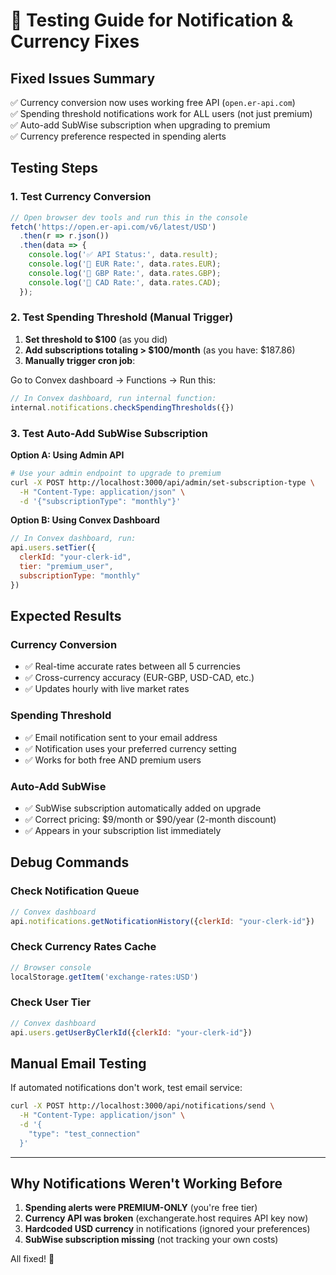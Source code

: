 # 🧪 Testing Guide for Notification & Currency Fixes

## **Fixed Issues Summary**
✅ Currency conversion now uses working free API (`open.er-api.com`)  
✅ Spending threshold notifications work for ALL users (not just premium)  
✅ Auto-add SubWise subscription when upgrading to premium  
✅ Currency preference respected in spending alerts  

## **Testing Steps**

### **1. Test Currency Conversion**
```javascript
// Open browser dev tools and run this in the console
fetch('https://open.er-api.com/v6/latest/USD')
  .then(r => r.json())
  .then(data => {
    console.log('✅ API Status:', data.result);
    console.log('💱 EUR Rate:', data.rates.EUR);
    console.log('💱 GBP Rate:', data.rates.GBP);
    console.log('💱 CAD Rate:', data.rates.CAD);
  });
```

### **2. Test Spending Threshold (Manual Trigger)**

1. **Set threshold to $100** (as you did)
2. **Add subscriptions totaling > $100/month** (as you have: $187.86)
3. **Manually trigger cron job**:

Go to Convex dashboard → Functions → Run this:

```javascript
// In Convex dashboard, run internal function:
internal.notifications.checkSpendingThresholds({})
```

### **3. Test Auto-Add SubWise Subscription**

**Option A: Using Admin API**
```bash
# Use your admin endpoint to upgrade to premium
curl -X POST http://localhost:3000/api/admin/set-subscription-type \
  -H "Content-Type: application/json" \
  -d '{"subscriptionType": "monthly"}'
```

**Option B: Using Convex Dashboard**
```javascript
// In Convex dashboard, run:
api.users.setTier({
  clerkId: "your-clerk-id",
  tier: "premium_user", 
  subscriptionType: "monthly"
})
```

## **Expected Results**

### **Currency Conversion**
- ✅ Real-time accurate rates between all 5 currencies
- ✅ Cross-currency accuracy (EUR-GBP, USD-CAD, etc.)
- ✅ Updates hourly with live market rates

### **Spending Threshold**
- ✅ Email notification sent to your email address
- ✅ Notification uses your preferred currency setting
- ✅ Works for both free AND premium users

### **Auto-Add SubWise**
- ✅ SubWise subscription automatically added on upgrade
- ✅ Correct pricing: $9/month or $90/year (2-month discount)
- ✅ Appears in your subscription list immediately

## **Debug Commands**

### **Check Notification Queue**
```javascript
// Convex dashboard
api.notifications.getNotificationHistory({clerkId: "your-clerk-id"})
```

### **Check Currency Rates Cache**
```javascript
// Browser console
localStorage.getItem('exchange-rates:USD')
```

### **Check User Tier**
```javascript
// Convex dashboard  
api.users.getUserByClerkId({clerkId: "your-clerk-id"})
```

## **Manual Email Testing**
If automated notifications don't work, test email service:

```bash
curl -X POST http://localhost:3000/api/notifications/send \
  -H "Content-Type: application/json" \
  -d '{
    "type": "test_connection"
  }'
```

---

## **Why Notifications Weren't Working Before**

1. **Spending alerts were PREMIUM-ONLY** (you're free tier)
2. **Currency API was broken** (exchangerate.host requires API key now)
3. **Hardcoded USD currency** in notifications (ignored your preferences)
4. **SubWise subscription missing** (not tracking your own costs)

All fixed! 🚀
